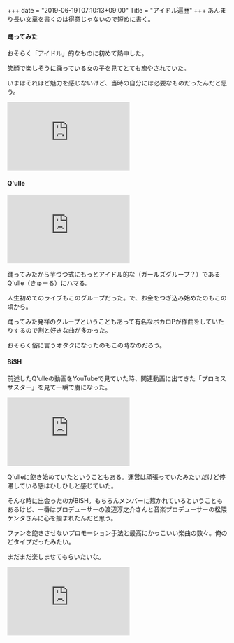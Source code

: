 +++
date = "2019-06-19T07:10:13+09:00"
Title = "アイドル遍歴"
+++
あんまり長い文章を書くのは得意じゃないので短めに書く。

#### 踊ってみた
おそらく「アイドル」的なものに初めて熱中した。

笑顔で楽しそうに踊っている女の子を見てとても癒やされていた。

いまはそれほど魅力を感じないけど、当時の自分には必要なものだったんだと思う。

<iframe class="uk-align-center" src="https://www.youtube.com/embed/jr1NX4Jo8GE" width="280" height="157" frameborder="0" allowfullscreen uk-responsive></iframe>

#### Q'ulle
<iframe class="uk-align-center" src="https://www.youtube.com/embed/t_vlaTtAyXQ" width="280" height="157" frameborder="0" allowfullscreen uk-responsive></iframe>

踊ってみたから芋づつ式にもっとアイドル的な（ガールズグループ？）であるQ'ulle（きゅーる）にハマる。

人生初めてのライブもこのグループだった。で、お金をつぎ込み始めたのもこの頃から。

踊ってみた発祥のグループということもあって有名なボカロPが作曲をしていたりするので割と好きな曲が多かった。

おそらく俗に言うオタクになったのもこの時なのだろう。

#### BiSH
前述したQ'ulleの動画をYouTubeで見ていた時、関連動画に出てきた「プロミスザスター」を見て一瞬で虜になった。

<iframe class="uk-align-center" src="https://www.youtube.com/embed/ox8WVRnb8GA" width="280" height="157" frameborder="0" allowfullscreen uk-responsive></iframe>

Q'ulleに飽き始めていたということもある。運営は頑張っていたみたいだけど停滞している感はひしひしと感じていた。

そんな時に出会ったのがBiSH。もちろんメンバーに惹かれているということもあるけど、一番はプロデューサーの渡辺淳之介さんと音楽プロデューサーの松隈ケンタさんに心を掴まれたんだと思う。

ファンを飽きさせないプロモーション手法と最高にかっこいい楽曲の数々。俺のどタイプだったみたい。

まだまだ楽しませてもらいたいな。

<iframe class="uk-align-center" src="https://www.youtube.com/embed/CevHzbIZ5vs" width="280" height="157" frameborder="0" allowfullscreen uk-responsive></iframe>

